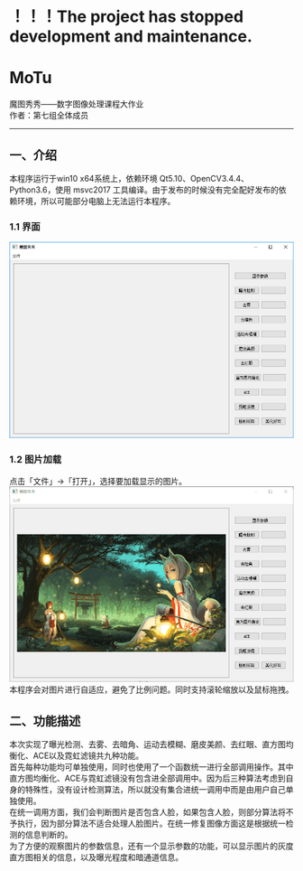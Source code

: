 ！！！The project has stopped development and maintenance.  
===  
# MoTu
魔图秀秀——数字图像处理课程大作业  
作者：第七组全体成员  

---
## 一、介绍  
本程序运行于win10 x64系统上，依赖环境 Qt5.10、OpenCV3.4.4、Python3.6，使用 msvc2017 工具编译。由于发布的时候没有完全配好发布的依赖环境，所以可能部分电脑上无法运行本程序。

### 1.1 界面
![](./img/初始界面.png)  

### 1.2 图片加载
点击「文件」->「打开」，选择要加载显示的图片。
![](./img/显示图片.png)  
本程序会对图片进行自适应，避免了比例问题。同时支持滚轮缩放以及鼠标拖拽。

## 二、功能描述  
本次实现了曝光检测、去雾、去暗角、运动去模糊、磨皮美颜、去红眼、直方图均衡化、ACE以及霓虹滤镜共九种功能。  
首先每种功能均可单独使用，同时也使用了一个函数统一进行全部调用操作。其中直方图均衡化、ACE与霓虹滤镜没有包含进全部调用中。因为后三种算法考虑到自身的特殊性，没有设计检测算法，所以就没有集合进统一调用中而是由用户自己单独使用。  
在统一调用方面，我们会判断图片是否包含人脸，如果包含人脸，则部分算法将不予执行，因为部分算法不适合处理人脸图片。在统一修复图像方面这是根据统一检测的信息判断的。  
为了方便的观察图片的参数信息，还有一个显示参数的功能，可以显示图片的灰度直方图相关的信息，以及曝光程度和暗通道信息。 
